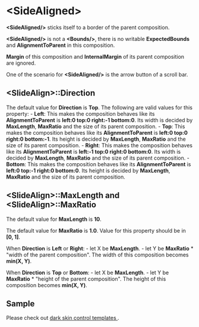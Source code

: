 # \<SideAligned\>

**\<SideAligned/\>** sticks itself to a border of the parent composition.

**\<SideAligned/\>** is not a **\<Bounds/\>**, there is no writable **ExpectedBounds** and **AlignmentToParent** in this composition.

**Margin** of this composition and **InternalMargin** of its parent composition are ignored.

One of the scenario for **\<SideAligned/\>** is the arrow button of a scroll bar.

## \<SlideAlign\>::Direction

The default value for **Direction** is **Top**. The following are valid values for this property: - **Left**: This makes the composition behaves like its **AlignmentToParent** is **left:0 top:0 right:-1 bottom:0**. Its width is decided by **MaxLength**, **MaxRatio** and the size of its parent composition. - **Top**: This makes the composition behaves like its **AlignmentToParent** is **left:0 top:0 right:0 bottom:-1**. Its height is decided by **MaxLength**, **MaxRatio** and the size of its parent composition. - **Right**: This makes the composition behaves like its **AlignmentToParent** is **left:-1 top:0 right:0 bottom:0**. Its width is decided by **MaxLength**, **MaxRatio** and the size of its parent composition. - **Bottom**: This makes the composition behaves like its **AlignmentToParent** is **left:0 top:-1 right:0 bottom:0**. Its height is decided by **MaxLength**, **MaxRatio** and the size of its parent composition.

## \<SlideAlign\>::MaxLength and \<SlideAlign\>::MaxRatio

The default value for **MaxLength** is **10**.

The default value for **MaxRatio** is **1.0**. Value for this property should be in **[0, 1]**.

When **Direction** is **Left** or **Right**: - let X be **MaxLength**. - let Y be **MaxRatio** * "width of the parent composition". The width of this composition becomes **min(X, Y)**.

When **Direction** is **Top** or **Bottom**: - let X be **MaxLength**. - let Y be **MaxRatio** * "height of the parent composition". The height of this composition becomes **min(X, Y)**.

## Sample

Please check out [ dark skin control templates ](https://github.com/vczh-libraries/GacUI/blob/master/Source/Skins/DarkSkin/Template_Scroll.xml) .

